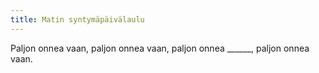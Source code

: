 ```yaml
---
title: Matin syntymäpäivälaulu
---
```


Paljon onnea vaan,
paljon onnea vaan,
paljon onnea ______,
paljon onnea vaan.
